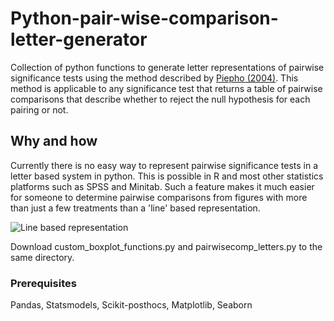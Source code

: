 # Python-pair-wise-comparison-letter-generator

Collection of python functions to generate letter representations of pairwise significance tests using the method described by [Piepho (2004)](http://dx.doi.org/10.1198/1061860043515). This method is applicable to any significance test that returns a table of pairwise comparisons that describe whether to reject the null hypothesis for each pairing or not.

## Why and how
Currently there is no easy way to represent pairwise significance tests in a letter based system in python. This is possible in R and most other statistics platforms such as SPSS and Minitab. Such a feature makes it much easier for someone to determine pairwise comparisons from figures with more than just a few treatments than a 'line' based representation. 

![Line based representation](http://www.sthda.com/english/sthda-upload/images/ggpubr/add-pvalues-to-ggplots.png)


Download custom_boxplot_functions.py and pairwisecomp_letters.py to the same directory. 



### Prerequisites

Pandas, Statsmodels, Scikit-posthocs, Matplotlib, Seaborn







